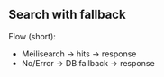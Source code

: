 ## Search with fallback

Flow (short):
- Meilisearch → hits → response
- No/Error → DB fallback → response

